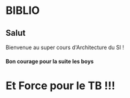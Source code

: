 # BIBLIO
## Salut
Bienvenue au super cours d'Architecture du SI !

#### Bon courage pour la suite les boys

# Et Force pour le TB !!!
